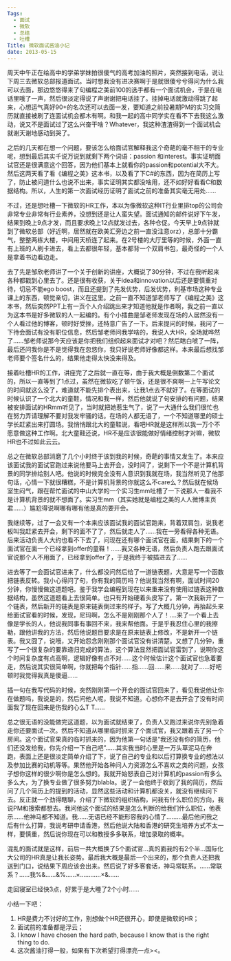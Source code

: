 ```yaml
---
Tags:
  - 面试
  - 微软
  - 总结
  - 吐槽
Title: 微软面试酱油小记
date: 2013-05-15
---
```


周天中午正在给高中的学弟学妹拍很傻气的高考加油的照片，突然接到电话，说让下周三去微软总部报道面试。当时想我没有进决赛啊于是就很傻兮兮得问为什么我可以去面，那边悠悠得来了句编程之美前100的选手都有一个面试机会，于是在电话里哦了一声，然后很淡定得说了声谢谢把电话挂了。挂掉电话就激动得跳了起来，心想运气真好90+的名次还可以去面一发，要知道之前投暑期PM的实习交简历就直接被刷了连面试机会都木有啊。和我一起的高中同学实在看不下去我这么激动，说又不是面试过了这么兴奋干啥？Whatever，我这种渣渣得到一个面试机会就谢天谢地感动到哭了。
<!--more-->
之后的几天都在想一个问题，要该怎么给面试官解释我这个奇葩的毫不相干的专业呢，想到最后其实千说万说到就剩下两个词语：passion 和interest。事实证明面试官还是很满意这个回答，因为他们基本上就看你的passion和potential大不大。然后这两天看了看《编程之美》这本书，以及看了下C#的东西，因为在简历上写了，防止被问道什么也说不出来，事实证明其实都没啥用，还不如好好看看C和数据结构。所以，人生的第一次面试经历证明了面试之前的准备其实毫无用处……

不过，还是想吐槽一下微软的HR工作，本以为像微软这种IT行业里排top的公司会非常专业非常有行业素养，没想到还是让人蛮失望。面试通知的邮件说好下午发，结果到晚上9点才发，而且要求晚上12点就发过去，各种仓促。今天早上9点钟就到了微软总部（好近啊，居然就在欧美汇旁边之前一直没注意orz），总部十分霸气，整整两栋大楼，中间用天桥连了起来。在2号楼的大厅里等的时候，外面一直有上班的人刷卡进去，看上去都很年轻，基本都背一个双肩书包，最奇怪的一个人是拿着书边看边走。

去了先是邹欣老师讲了一个关于创新的讲座，大概说了30分钟，不过在我听起来各种都戳到心里去了。还是很有收获，关于idea和innovation以后还是要慎重对待，切忌不能ego boost，而且还提到了先发优势，后发优势，利基市场这种专业课上的东西，顿觉亲切，讲义在这里。之前一直不知道邹老师写了《编程之美》这本书，然后突然PPT上有一页个人介绍跳出来才知道他就是作者啊，我之前一直以为这本书是好多微软的人一起编的。有个小插曲是邹老师发现在场的人居然没有一个人看过他的博客，顿时好受挫，还特意广告了一下。后来提问的时候，我问了一下待会面试有没有职位信息，然后邹老师问我学啥的，我说人大HR，全场就哗然了……邹老师说那今天应该是你把我们组织起来面试才对吧？然后瞎白唬了一阵，最后还问我你是不是觉得我在忽悠你，我只好说老师好像都这样。本来最后想找邹老师要个签名什么的，结果他走得太快没来得及。

接着吐槽HR的工作，讲座完了之后就一直在等，由于我大概是倒数第二个面试的，所以一直等到了1点过，虽然在微软吃了顿午饭，还是很不爽啊一上午写论文的时间就这么没了，难道就不能先排个表出来，让我1点去不就好了。在等面试的时候认识了一个北大的童鞋，情况和我一样，然后他就说了句安排的有问题，结果被安排面试的HRmm听见了，当时就把她惹生气了，说了一大通什么我们很忙也在努力弄请理解不要对我发牢骚的话。在场的人都无语了，一个不知道哪里的硕士学长赶紧出来打圆场。我悄悄跟北大的童鞋说，看吧HR就是这样所以我一万个不愿意做这种工作啊。北大童鞋还说，HR不是应该很能做好情绪控制才对嘛，微软HR也不过如此云云。

总之在微软总部消磨了几个小时终于该到我的时候，奇葩的事情又发生了。本来应该面试我的面试官跑过来说他要马上去开会，没时间了，说剩下一个不是计算机背景的同学排给别人吧。他说的时候完全没有人意识到我就在场，我当然听见了他那句话，心情一下就很糟糕，不是计算机背景的你就这么不care么？然后就在候场室生闷气，跟在帮忙面试的中山大学的一个实习生mm吐槽了一下说那人一看我不是计算机背景的就不想面了。实习生mm（其实她就是编程之美的人人微博主页君……）尴尬得说啊哪有哪有他是真的要开会。

我继续等，过了一会又有一个本来应该面试我的面试官跑来，背着双肩包，说我老板叫我赶紧去开会，剩下的面不了了，然后就走人了……我在一旁看得各种无语。后来活动负责人大约也看不下去了，问现在还有哪个面试官在面，结果剩下的一个面试官在面一个已经拿到offer的童鞋！……我又各种无语，然后负责人跑去跟面试官说那个人不用面了，已经拿到offer了，于是我终于被插进去了……

进去等了一会面试官进来了，什么都没问然后给了一道链表题，大意是写一个函数把链表反转。我小心得问了句，你有我的简历吗？他说我当然有啊，面试时间20分钟，你慢慢做这道题吧。鉴于我学会编程到现在以来重来没有使用过链表这种数据结构，虽然这道题看上去很简单。也只有开始硬着头皮写了。第一次我新开了一个链表，然后新开的链表是原来链表倒过来的样子。写了大概几分钟，再抬起头来给面试官看的时候，发现，尼玛啊，怎么不是刚刚那个人了！....来了一个看上去像是学长的人，他说我同事有事回不来，我来帮他面。于是乎我忍住心里的我擦勒，跟他讲我的方法，然后他说题目要求是在原来链表上修改，不是新开一个链表。我又囧了，说哦，又开始怨念刚刚那个面试官没有讲清楚。又想了几分钟，重写了一个很复杂的要靠递归完成的算法，这个算法显然把面试官雷到了，说啊你这个时间复杂度有点高啊，逻辑好像有点不对……这个时候估计这个面试官也急着要走，然后说其实很简单啊，你就把每个指针……指……回……来……就对了……好吧顿时我觉得我真是傻逼……

插一句在我写代码的时候，突然刚刚第一个开会的面试官回来了，看见我说他让你在做题吗，我说是的，然后问他人呢，我说不知道。心想你不是去开会了没有时间面我了现在回来是伤我的心么T T……

总之很无语的没能做完这道题，以为面试就结束了，负责人又跑过来说你先别急着走你还要面试一次。然后不知道从哪里临时抓来了个面试官，我又跟着去了另一个房间。这个面试官果真的临时抓来的，因为他第一句话是“我还没有你的简历，他们还没发给我，你先介绍一下自己吧”……其实我当时心里是一万头草泥马在奔跑，表面上还是很淡定简单介绍了下，说了自己的专业和以后打算换专业的想法以及参加比赛的动机等等。果然他开始各种问人力资源怎么不喜欢之类的问题，女孩子想你这样的很少啊你是怎么想的。我就开始怒表自己对计算机的passion有多么多么大，为了换专业做了很多努力blabla。说了一会他终于收到了我的简历，然后问了几个简历上的提到的活动，显然这些活动和计算机都没关，就没有继续问下去。反正就一个劲得瞎聊，介绍了下微软的组织结构，问我有什么职位的方向，我说PM和搜索都想去。我问他这个面试的结果是怎么判断的给我们什么职位，他表示……他神马都不知道。我……无语已经不能形容我的心情了………最后他问我之后有什么打算，我说考研申请香港，然后他说大陆和香港的研究生培养方式不太一样，要慎重，然后说你现在可以和教授多多联系，增加录取的概率。

混乱的面试就是这样，前后一共大概换了5个面试官…真的面我的有2个半…国际化大公司的HR真是让我长姿势。最后我大概是最后一个出来的，那个负责人还把我送到门口，说结果下周应该会出来。然后说了好多客套话，神马常联系。……常联系？……我%&……&%……×…………×&……

走回寝室已经快3点，好累于是大睡了2个小时……

小结一下吧：

1. HR是费力不讨好的工作，别想做个HR还很开心，即使是微软的HR；
2. 面试前的准备都是浮云；
3. I know I have chosen the hard path, because I know that is the right thing to do.
4. 这次酱油打得一般，如果有下次希望打得漂亮一点><。